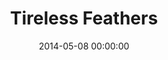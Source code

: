 ---
layout: lab-single.hbs
title: Tireless Feathers
date: 2014-05-08 00:00:00
description: An inquisitive bird follows the pointer in front of him.
image: https://farm9.staticflickr.com/8669/16041310158_ea51c621c2_o.jpg
thumb: https://farm9.staticflickr.com/8669/16041310158_abc841204e_z.jpg
tags:
  - hand-drawn
  - ddd
  - mouse
  - grid
  - sprite
---